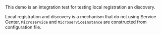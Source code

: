 This demo is an integration test for testing local registration an discovery.


Local registration and discovery is a mechanism that do not using Service Center,
`Microservice` and `MicroserviceInstance` are constructed from configuration file.

